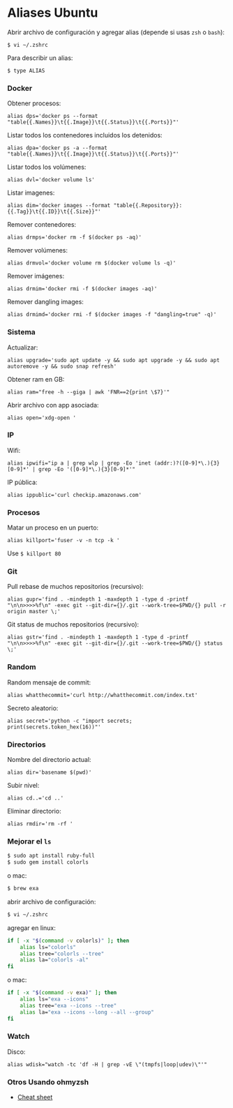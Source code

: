 # Aliases Ubuntu

Abrir archivo de configuración y agregar alias (depende si usas `zsh` o `bash`):
```
$ vi ~/.zshrc    
```

Para describir un alias:
```
$ type ALIAS
```

### Docker

Obtener procesos:
```
alias dps='docker ps --format "table{{.Names}}\t{{.Image}}\t{{.Status}}\t{{.Ports}}"'
```

Listar todos los contenedores incluidos los detenidos:
```
alias dpa='docker ps -a --format "table{{.Names}}\t{{.Image}}\t{{.Status}}\t{{.Ports}}"'
```

Listar todos los volúmenes:

```
alias dvl='docker volume ls'
```

Listar imagenes:
```
alias dim='docker images --format "table{{.Repository}}:{{.Tag}}\t{{.ID}}\t{{.Size}}"'
```

Remover contenedores:
```
alias drmps='docker rm -f $(docker ps -aq)'
```

Remover volúmenes:
```
alias drmvol='docker volume rm $(docker volume ls -q)'
```

Remover imágenes:
```
alias drmim='docker rmi -f $(docker images -aq)'
```

Remover dangling images:
```
alias drmimd='docker rmi -f $(docker images -f "dangling=true" -q)'
```

### Sistema

Actualizar:
```
alias upgrade='sudo apt update -y && sudo apt upgrade -y && sudo apt autoremove -y && sudo snap refresh'
```

Obtener ram en GB:
```
alias ram="free -h --giga | awk 'FNR==2{print \$7}'"
```

Abrir archivo con app asociada:
```
alias open='xdg-open '
```

### IP

Wifi:
```
alias ipwifi="ip a | grep wlp | grep -Eo 'inet (addr:)?([0-9]*\.){3}[0-9]*' | grep -Eo '([0-9]*\.){3}[0-9]*'"
```

IP pública:
```
alias ippublic='curl checkip.amazonaws.com'
```

### Procesos

Matar un proceso en un puerto:
```
alias killport='fuser -v -n tcp -k '
```

Use `$ killport 80`

### Git

Pull rebase de muchos repositorios (recursivo):
```
alias gupr='find . -mindepth 1 -maxdepth 1 -type d -printf "\n\n>>>>%f\n" -exec git --git-dir={}/.git --work-tree=$PWD/{} pull -r origin master \;'
```

Git status de muchos repositorios (recursivo):
```
alias gstr='find . -mindepth 1 -maxdepth 1 -type d -printf "\n\n>>>>%f\n" -exec git --git-dir={}/.git --work-tree=$PWD/{} status \;'
```

### Random

Random mensaje de commit:
```
alias whatthecommit='curl http://whatthecommit.com/index.txt'
```

Secreto aleatorio:
```
alias secret='python -c "import secrets; print(secrets.token_hex(16))"'
```

### Directorios

Nombre del directorio actual:
```
alias dir='basename $(pwd)'
```

Subir nivel:
```
alias cd..='cd ..'
```

Eliminar directorio:
```
alias rmdir='rm -rf '
```

### Mejorar el `ls`

```bash
$ sudo apt install ruby-full
$ sudo gem install colorls
```

o mac:

```bash
$ brew exa
```

abrir archivo de configuración:

```bash
$ vi ~/.zshrc
```

agregar en linux:

```bash
if [ -x "$(command -v colorls)" ]; then
    alias ls="colorls"
    alias tree="colorls --tree"
    alias la="colorls -al"
fi
```

o mac:

```bash
if [ -x "$(command -v exa)" ]; then
    alias ls="exa --icons"
    alias tree="exa --icons --tree"
    alias la="exa --icons --long --all --group"
fi
```

### Watch

Disco:

```
alias wdisk="watch -tc 'df -H | grep -vE \"(tmpfs|loop|udev)\"'"
```

### Otros Usando ohmyzsh

- [Cheat sheet](https://github.com/robbyrussell/oh-my-zsh/wiki/Cheatsheet)
